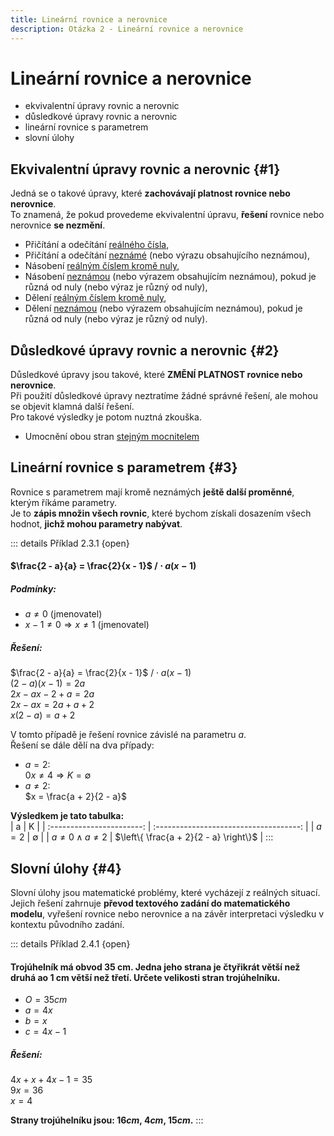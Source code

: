 ```yaml
---
title: Lineární rovnice a nerovnice
description: Otázka 2 - Lineární rovnice a nerovnice
---
```


# **Lineární rovnice a nerovnice**

- ekvivalentní úpravy rovnic a nerovnic
- důsledkové úpravy rovnic a nerovnic
- lineární rovnice s parametrem
- slovní úlohy

## **Ekvivalentní úpravy rovnic a nerovnic** {#1}

Jedná se o takové úpravy, které **zachovávají platnost rovnice nebo nerovnice**.  
To znamená, že pokud provedeme ekvivalentní úpravu, **řešení** rovnice nebo nerovnice **se nezmění**.

- Přičítání a odečítání <u>reálného čísla</u>,
- Přičítání a odečítání <u>neznámé</u> (nebo výrazu obsahujícího neznámou),
- Násobení <u>reálným číslem kromě nuly</u>,
- Násobení <u>neznámou</u> (nebo výrazem obsahujícím neznámou), pokud je
různá od nuly (nebo výraz je různý od nuly),
- Dělení <u>reálným číslem kromě nuly</u>,
- Dělení <u>neznámou</u> (nebo výrazem obsahujícím neznámou), pokud je
různá od nuly (nebo výraz je různý od nuly). 

## **Důsledkové úpravy rovnic a nerovnic** {#2}

Důsledkové úpravy jsou takové, které **ZMĚNÍ PLATNOST rovnice nebo nerovnice**.  
Při použití důsledkové úpravy neztratíme žádné správné řešení, ale mohou se objevit klamná další řešení.  
Pro takové výsledky je potom nuztná zkouška.

- Umocnění obou stran <u>stejným mocnitelem</u> 

## **Lineární rovnice s parametrem** {#3}

Rovnice s parametrem mají kromě neznámých **ještě další proměnné**, kterým říkáme parametry.  
Je to **zápis množin všech rovnic**, které bychom získali dosazením všech hodnot, **jichž mohou parametry nabývat**.



::: details Příklad 2.3.1 {open}
#### $\frac{2 - a}{a} = \frac{2}{x - 1}$ $/ \cdot a(x - 1)$

##### Podmínky:
  - $a \neq 0$ (jmenovatel)
  - $x-1 \neq 0 \Rightarrow x \neq 1$ (jmenovatel)

##### Řešení:  
  $\frac{2 - a}{a} = \frac{2}{x - 1}$ $/ \cdot a(x - 1)$  
  $(2 - a)(x - 1) = 2a$  
  $2x - ax - 2 + a = 2a$  
  $2x - ax = 2a + a + 2$  
  $x(2-a) = a + 2$
  
  V tomto případě je řešení rovnice závislé na parametru $a$.  
  Řešení se dále dělí na dva případy:  
  - $a = 2$:  
    $0x \neq 4 \Rightarrow K = \emptyset$
  - $a \neq 2$:  
    $x = \frac{a + 2}{2 - a}$

**Výsledkem je tato tabulka:**  
|             a             |                    K                   |
| :-----------------------: | :------------------------------------: |
|          $a = 2$          |               $\emptyset$              |
| $a \neq 0 \land a \neq 2$ | $\left\{ \frac{a + 2}{2 - a} \right\}$ |
:::

## **Slovní úlohy** {#4}

Slovní úlohy jsou matematické problémy, které vycházejí z reálných situací.  
Jejich řešení zahrnuje **převod textového zadání do matematického modelu**, vyřešení rovnice nebo nerovnice
a na závěr interpretaci výsledku v kontextu původního zadání.

::: details Příklad 2.4.1 {open}
#### Trojúhelník má obvod 35 cm. Jedna jeho strana je čtyřikrát větší než druhá ao 1 cm větší než třetí. Určete velikosti stran trojúhelníku.

- $O = 35 cm$
- $a = 4x$
- $b = x$
- $c = 4x-1$

##### Řešení:  
  $4x + x + 4x - 1 = 35$  
  $9x = 36$  
  $x = 4$

  **Strany trojúhelníku jsou: $16 cm$, $4 cm$, $15 cm$.**
:::